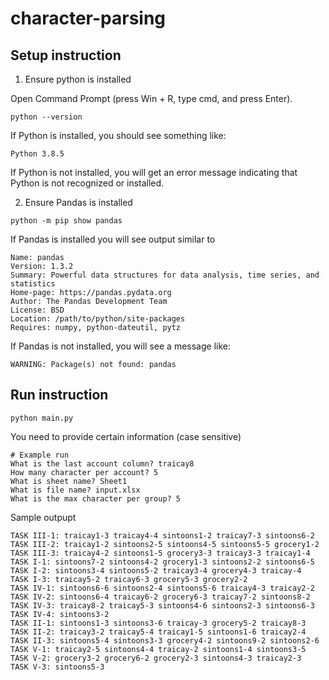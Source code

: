 # character-parsing

## Setup instruction

1. Ensure python is installed

Open Command Prompt (press Win + R, type cmd, and press Enter).

`python --version`

If Python is installed, you should see something like:

`Python 3.8.5`

If Python is not installed, you will get an error message indicating that Python is not recognized or installed.

2. Ensure Pandas is installed

`python -m pip show pandas`

If Pandas is installed you will see output similar to
```
Name: pandas
Version: 1.3.2
Summary: Powerful data structures for data analysis, time series, and statistics
Home-page: https://pandas.pydata.org
Author: The Pandas Development Team
License: BSD
Location: /path/to/python/site-packages
Requires: numpy, python-dateutil, pytz
```
If Pandas is not installed, you will see a message like:

`WARNING: Package(s) not found: pandas`

## Run instruction

`python main.py`

You need to provide certain information (case sensitive)
```
# Example run
What is the last account column? traicay8
How many character per account? 5
What is sheet name? Sheet1
What is file name? input.xlsx
What is the max character per group? 5
```

Sample outpupt

```
TASK III-1: traicay1-3 traicay4-4 sintoons1-2 traicay7-3 sintoons6-2 
TASK III-2: traicay1-2 sintoons2-5 sintoons4-5 sintoons5-5 grocery1-2 
TASK III-3: traicay4-2 sintoons1-5 grocery3-3 traicay3-3 traicay1-4 
TASK I-1: sintoons7-2 sintoons4-2 grocery1-3 sintoons2-2 sintoons6-5 
TASK I-2: sintoons3-4 sintoons5-2 traicay3-4 grocery4-3 traicay-4 
TASK I-3: traicay5-2 traicay6-3 grocery5-3 grocery2-2 
TASK IV-1: sintoons6-6 sintoons2-4 sintoons5-6 traicay4-3 traicay2-2 
TASK IV-2: sintoons6-4 traicay6-2 grocery6-3 traicay7-2 sintoons8-2 
TASK IV-3: traicay8-2 traicay5-3 sintoons4-6 sintoons2-3 sintoons6-3 
TASK IV-4: sintoons3-2 
TASK II-1: sintoons1-3 sintoons3-6 traicay-3 grocery5-2 traicay8-3 
TASK II-2: traicay3-2 traicay5-4 traicay1-5 sintoons1-6 traicay2-4 
TASK II-3: sintoons5-4 sintoons3-3 grocery4-2 sintoons9-2 sintoons2-6 
TASK V-1: traicay2-5 sintoons4-4 traicay-2 sintoons1-4 sintoons3-5 
TASK V-2: grocery3-2 grocery6-2 grocery2-3 sintoons4-3 traicay2-3 
TASK V-3: sintoons5-3 
```